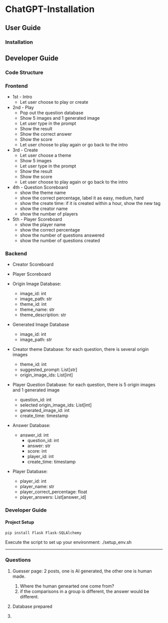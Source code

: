 # ChatGPT-Installation

## User Guide
### Installation


## Developer Guide
### Code Structure
### Frontend
- 1st - Intro
  - Let user choose to play or create
- 2nd - Play
    - Pop out the question database
    - Show 5 images and 1 generated image
    - Let user type in the prompt
    - Show the result
    - Show the correct answer
    - Show the score
    - Let user choose to play again or go back to the intro
- 3rd - Create
    - Let user choose a theme
    - Show 5 images
    - Let user type in the prompt
    - Show the result
    - Show the score
    - Let user choose to play again or go back to the intro
- 4th - Question Scoreboard
    - show the theme name
    - show the correct percentage, label it as easy, medium, hard
    - show the create time: if it is created within a hour, show the new tag
    - show the creator name
    - show the number of players
- 5th - Player Scoreboard
    - show the player name
    - show the correct percentage
    - show the number of questions answered
    - show the number of questions created

### Backend
- Creator Scoreboard
- Player Scoreboard

- Origin Image Database:
  - image_id: int
  - image_path: str
  - theme_id: int
  - theme_name: str
  - theme_description: str

- Generated Image Database
  - image_id: int
  - image_path: str

- Creator theme Database: for each question, there is several origin images
  - theme_id: int
  - suggested_prompt: List[str]
  - origin_image_ids: List[int]

- Player Question Database: for each question, there is 5 origin images and 1 generated image
  - question_id: int
  - selected origin_image_ids: List[int]
  - generated_image_id: int
  - create_time: timestamp
  
- Answer Database:
  - answer_id: int
    - question_id: int
    - answer: str
    - score: int
    - player_id: int
    - create_time: timestamp

- Player Database:
    - player_id: int
    - player_name: str
    - player_correct_percentage: float
    - player_answers: List[answer_id]



### Developer Guide
#### Project Setup
```bash
pip install Flask Flask-SQLAlchemy
```

Execute the script to set up your environment:
./setup_env.sh





---

### Questions

1. Guesser page: 2 posts, one is AI generated, the other one is human made. 
   1. Where the human genearted one come from? 
   2. if the comparisons in a group is different, the answer would be different. 

2. Database prepared
3. 
